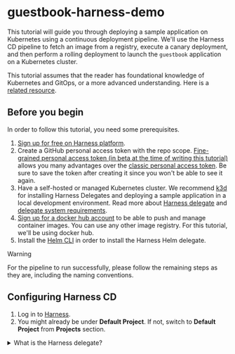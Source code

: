 # guestbook-harness-demo

This tutorial will guide you through deploying a sample application on Kubernetes using a continuous deployment pipeline. We'll use the Harness CD pipeline to fetch an image from a registry, execute a canary deployment, and then perform a rolling deployment to launch the `guestbook` application on a Kubernetes cluster.

This tutorial assumes that the reader has foundational knowledge of Kubernetes and GitOps, or a more advanced understanding. Here is a [related resource](https://www.harness.io/learn/use-cases/kubernetes).

## Before you begin

In order to follow this tutorial, you need some prerequisites.

1. [Sign up for free on Harness platform](https://app.harness.io/auth/#/signup/?module=cd&utm_source=github&utm_medium=github-tutorial&utm_campaign=dewan-devrel).
2. Create a GitHub personal access token with the repo scope. [Fine-grained personal access token (in beta at the time of writing this tutorial)](https://docs.github.com/en/authentication/keeping-your-account-and-data-secure/managing-your-personal-access-tokens#creating-a-fine-grained-personal-access-token) allows you many advantages over the [classic personal access token](https://docs.github.com/en/authentication/keeping-your-account-and-data-secure/managing-your-personal-access-tokens#creating-a-personal-access-token-classic). Be sure to save the token after creating it since you won't be able to see it again.
3. Have a self-hosted or managed Kubernetes cluster. We recommend [k3d](https://k3d.io/) for installing Harness Delegates and deploying a sample application in a local development environment. Read more about [Harness delegate](https://developer.harness.io/docs/platform/delegates/delegate-concepts/delegate-overview/) and [delegate system requirements](https://developer.harness.io/docs/platform/Delegates/delegate-concepts/delegate-requirements).
4. [Sign up for a docker hub account](https://hub.docker.com/) to be able to push and manage container images. You can use any other image registry. For this tutorial, we'll be using docker hub.
5. Install the [Helm CLI](https://helm.sh/docs/intro/install/) in order to install the Harness Helm delegate.

> [!WARNING]  
> For the pipeline to run successfully, please follow the remaining steps as they are, including the naming conventions.

## Configuring Harness CD

1. Log in to [Harness](https://app.harness.io/).
2. You might already be under **Default Project**. If not, switch to **Default Project** from **Projects** section.

<details>
<summary>What is the Harness delegate?</summary>
<br>
The Harness delegate is a service that runs in your local network or VPC to establish connections between the Harness Manager and various providers such as artifacts registries, cloud platforms, etc. The delegate is installed in the target infrastructure, for example, a Kubernetes cluster, and performs operations including deployment and integration. Learn more about the delegate in the [Delegate Overview](https://developer.harness.io/docs/platform/delegates/delegate-concepts/delegate-overview/).
</details>
